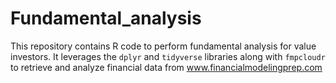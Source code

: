 # Fundamental_analysis
This repository contains R code to perform fundamental analysis for value investors. It leverages the `dplyr` and `tidyverse` libraries along with `fmpcloudr` to retrieve and analyze financial data from www.financialmodelingprep.com
